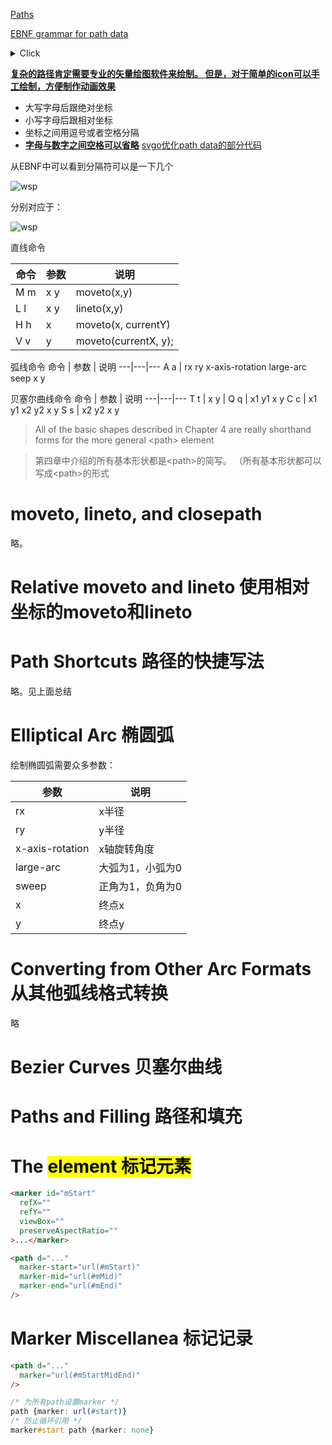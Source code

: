 [Paths](https://www.w3.org/TR/SVG2/paths.html#PathElement)

[EBNF grammar for path data](https://www.w3.org/TR/SVG2/paths.html#PathDataBNF)
<details><summary>Click</summary><p>

```
svg_path::= wsp* moveto? (moveto drawto_command*)?

drawto_command::=
    moveto
    | closepath
    | lineto
    | horizontal_lineto
    | vertical_lineto
    | curveto
    | smooth_curveto
    | quadratic_bezier_curveto
    | smooth_quadratic_bezier_curveto
    | elliptical_arc

moveto::=
    ( "M" | "m" ) wsp* coordinate_pair_sequence

closepath::=
    ("Z" | "z")

lineto::=
    ("L"|"l") wsp* coordinate_pair_sequence

horizontal_lineto::=
    ("H"|"h") wsp* coordinate_sequence

vertical_lineto::=
    ("V"|"v") wsp* coordinate_sequence

curveto::=
    ("C"|"c") wsp* curveto_coordinate_sequence

curveto_coordinate_sequence::=
    coordinate_pair_triplet
    | (coordinate_pair_triplet comma_wsp? curveto_coordinate_sequence)

smooth_curveto::=
    ("S"|"s") wsp* smooth_curveto_coordinate_sequence

smooth_curveto_coordinate_sequence::=
    coordinate_pair_double
    | (coordinate_pair_double comma_wsp? smooth_curveto_coordinate_sequence)

quadratic_bezier_curveto::=
    ("Q"|"q") wsp* quadratic_bezier_curveto_coordinate_sequence

quadratic_bezier_curveto_coordinate_sequence::=
    coordinate_pair_double
    | (coordinate_pair_double comma_wsp? quadratic_bezier_curveto_coordinate_sequence)

smooth_quadratic_bezier_curveto::=
    ("T"|"t") wsp* coordinate_pair_sequence

elliptical_arc::=
    ( "A" | "a" ) wsp* elliptical_arc_argument_sequence

elliptical_arc_argument_sequence::=
    elliptical_arc_argument
    | (elliptical_arc_argument comma_wsp? elliptical_arc_argument_sequence)

elliptical_arc_argument::=
    number comma_wsp? number comma_wsp? number comma_wsp
    flag comma_wsp? flag comma_wsp? coordinate_pair

coordinate_pair_double::=
    coordinate_pair comma_wsp? coordinate_pair

coordinate_pair_triplet::=
    coordinate_pair comma_wsp? coordinate_pair comma_wsp? coordinate_pair

coordinate_pair_sequence::=
    coordinate_pair | (coordinate_pair comma_wsp? coordinate_pair_sequence)

coordinate_sequence::=
    coordinate | (coordinate comma_wsp? coordinate_sequence)

coordinate_pair::= coordinate comma_wsp? coordinate

coordinate::= sign? number

sign::= "+"|"-"
number ::= ([0-9])+
flag::=("0"|"1")
comma_wsp::=(wsp+ ","? wsp*) | ("," wsp*)
wsp ::= (#x9 | #x20 | #xA | #xC | #xD)
```
</p></details>

<u>**复杂的路径肯定需要专业的矢量绘图软件来绘制。
但是，对于简单的icon可以手工绘制，方便制作动画效果**</u>

- 大写字母后跟绝对坐标
- 小写字母后跟相对坐标
- 坐标之间用逗号或者空格分隔
- <u>**字母与数字之间空格可以省略**</u> [svgo优化path data的部分代码](https://github.com/svg/svgo/blob/master/lib/svgo/tools.js#L77)

从EBNF中可以看到分隔符可以是一下几个

![wsp](https://user-images.githubusercontent.com/782871/65409485-6bc37b80-de1a-11e9-9ea3-1985ea3afef2.png)

分别对应于：

![wsp](https://user-images.githubusercontent.com/782871/65409719-09b74600-de1b-11e9-8599-f2d5ac3d6c93.png)

直线命令

命令 | 参数 | 说明
---|---|---
M m | x y | moveto(x,y)
L l | x y | lineto(x,y)
H h | x | moveto(x, currentY)
V v | y | moveto(currentX, y);

弧线命令
命令 | 参数 | 说明
---|---|---
A a | rx ry x-axis-rotation large-arc seep x y

贝塞尔曲线命令
命令 | 参数 | 说明
---|---|---
T t | x y |
Q q | x1 y1 x y
C c | x1 y1 x2 y2 x y
S s | x2 y2 x y


> All of the basic shapes described in Chapter 4 are really shorthand forms for the more general \<path\> element

> 第四章中介绍的所有基本形状都是\<path\>的简写。
>（所有基本形状都可以写成\<path\>的形式

# moveto, lineto, and closepath
略。

# Relative moveto and lineto 使用相对坐标的moveto和lineto

# Path Shortcuts 路径的快捷写法
略。见上面总结

# Elliptical Arc 椭圆弧

绘制椭圆弧需要众多参数：

参数 | 说明
---|---
rx | x半径
ry | y半径
x-axis-rotation | x轴旋转角度
large-arc | 大弧为1，小弧为0
sweep | 正角为1，负角为0
x | 终点x
y | 终点y

# Converting from Other Arc Formats 从其他弧线格式转换
略

# Bezier Curves 贝塞尔曲线

# Paths and Filling 路径和填充

# The <mark> element 标记元素

```html
<marker id="mStart"
  refX=""
  refY=""
  viewBox=""
  preserveAspectRatio=""
>...</marker>

<path d="..."
  marker-start="url(#mStart)"
  marker-mid="url(#mMid)"
  marker-end="url(#mEnd)"
/>
```

# Marker Miscellanea 标记记录

```html
<path d="..."
  marker="url(#mStartMidEnd)"
/>
```

```css
/* 为所有path设置marker */
path {marker: url(#start)}
/* 防止循环引用 */
marker#start path {marker: none}
```